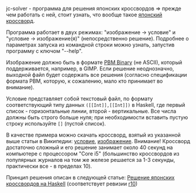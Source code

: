jc-solver - программа для решения японских кроссвордов => прежде чем работать с ней, стоит узнать, что вообще такое [японский кроссворд](http://ru.wikipedia.org/wiki/%D0%AF%D0%BF%D0%BE%D0%BD%D1%81%D0%BA%D0%B8%D0%B9_%D0%BA%D1%80%D0%BE%D1%81%D1%81%D0%B2%D0%BE%D1%80%D0%B4).

Программа работает в двух режимах: "изображение -> условие" и "условие -> изображение(я)" (непосредственно решение). Подробнее о параметрах запуска из командной строки можно узнать, запустив программу с ключом "--help".

Изображение должно быть в формате [PBM Binary](http://netpbm.sourceforge.net/doc/pbm.html) (не ASCII), который поддерживается, например, в GIMP. Если решение неоднозначно, выходной файл будет содержать все решения (согласно спецификации формата PBM, которую, к сожалению, мало кто принимает во внимание).

Условие представляет собой текстовый файл, по формату соответствующий типу данных `([[Int]],[[Int]])` в Haskell, где первый список - горизонтальные линии, второй - вертикальные. Все числа должны быть строго больше нуля; при необходимости вставить пустую строку используйте `[]` (пустой список).

В качестве примера можно скачать кроссворд, взятый из указанной выше статьи в Википедии:
[условие](http://code.google.com/p/jc-solver/source/browse/jc-puzzles/example), [изображение](http://code.google.com/p/jc-solver/source/browse/jc-puzzles/example.pbm). Внимание! Кроссворд достаточно сложный и его решение занимает около 40 секунд на компьютере с процессором "Core i5" (большинство кроссвордов из популярных журналов на том же железе решается за 1-3 секунды, практически все - в пределах 10).

Принцип решения описан в следующей статье: [Решение японских кроссвордов на Haskell](http://habrahabr.ru/post/151819/) (соответствует ревизии [r10](http://code.google.com/p/jc-solver/source/detail?r=10))